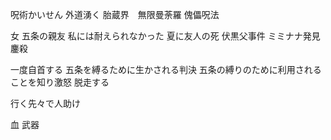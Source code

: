呪術かいせん
外道湧く
胎蔵界　無限曼荼羅
傀儡呪法

女
五条の親友
私には耐えられなかった
夏に友人の死
伏黒父事件
ミミナナ発見
鏖殺


一度自首する
五条を縛るために生かされる判決
五条の縛りのために利用されることを知り激怒
脱走する

行く先々で人助け

血 武器
